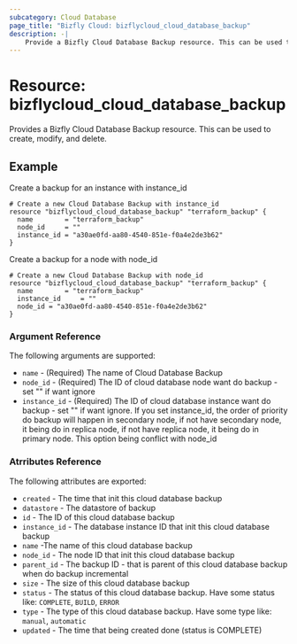 ```yaml
---
subcategory: Cloud Database
page_title: "Bizfly Cloud: bizflycloud_cloud_database_backup"
description: -|
    Provide a Bizfly Cloud Database Backup resource. This can be used to create, modify, and delete.
---
```


# Resource: bizflycloud_cloud_database_backup

Provides a Bizfly Cloud Database Backup resource. This can be used to create, modify, and delete.

## Example

Create a backup for an instance with instance_id

```hcl
# Create a new Cloud Database Backup with instance_id
resource "bizflycloud_cloud_database_backup" "terraform_backup" {
  name        = "terraform_backup"
  node_id     = ""
  instance_id = "a30ae0fd-aa80-4540-851e-f0a4e2de3b62"
}
```

Create a backup for a node with node_id

```hcl
# Create a new Cloud Database Backup with node_id
resource "bizflycloud_cloud_database_backup" "terraform_backup" {
  name        = "terraform_backup"
  instance_id     = ""
  node_id = "a30ae0fd-aa80-4540-851e-f0a4e2de3b62"
}
```

### Argument Reference

The following arguments are supported:

-   `name` - (Required) The name of Cloud Database Backup
-   `node_id` - (Required) The ID of cloud database node want do backup - set "" if want ignore
-   `instance_id` - (Required) The ID of cloud database instance want do backup - set "" if want ignore. If you set instance_id, the order of priority do backup will happen in secondary node, if not have secondary node, it being do in replica node, if not have replica node, it being do in primary node. This option being conflict with node_id

### Atrributes Reference

The following attributes are exported:

-   `created` - The time that init this cloud database backup
-   `datastore` - The datastore of backup
-   `id` - The ID of this cloud database backup
-   `instance_id` - The database instance ID that init this cloud database backup
-   `name` -The name of this cloud database backup
-   `node_id` - The node ID that init this cloud database backup
-   `parent_id` - The backup ID - that is parent of this cloud database backup when do backup incremental
-   `size` - The size of this cloud database backup
-   `status` - The status of this cloud database backup. Have some status like: `COMPLETE`, `BUILD`, `ERROR`
-   `type` - The type of this cloud database backup. Have some type like: `manual`, `automatic`
-   `updated` - The time that being created done (status is COMPLETE)
